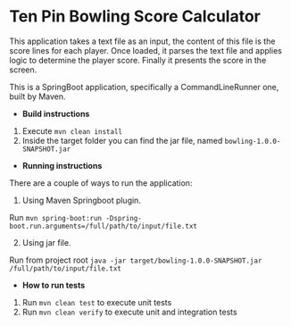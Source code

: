 # Ten Pin Bowling Score Calculator

This application takes a text file as an input, the content of this file is the score lines for each player.
Once loaded, it parses the text file and applies logic to determine the player score.
Finally it presents the score in the screen.

This is a SpringBoot application, specifically a CommandLineRunner one, built by Maven.

* **Build instructions**
1. Execute `mvn clean install`
2. Inside the target folder you can find the jar file, named `bowling-1.0.0-SNAPSHOT.jar`

* **Running instructions**

There are a couple of ways to run the application:

1. Using Maven Springboot plugin. 

Run `mvn spring-boot:run -Dspring-boot.run.arguments=/full/path/to/input/file.txt`

2. Using jar file.

Run from project root `java -jar target/bowling-1.0.0-SNAPSHOT.jar /full/path/to/input/file.txt`

* **How to run tests**
1. Run `mvn clean test` to execute unit tests
2. Run `mvn clean verify` to execute unit and integration tests
